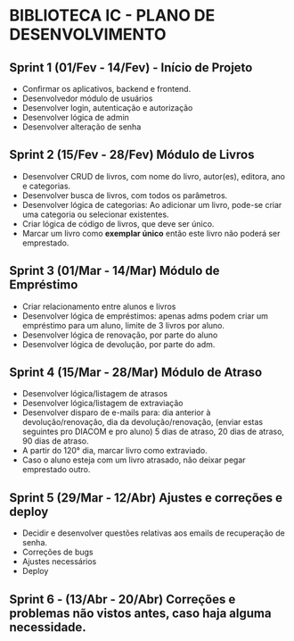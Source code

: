 # BIBLIOTECA IC - PLANO DE DESENVOLVIMENTO

## Sprint 1 (01/Fev - 14/Fev) - Início de Projeto
-  Confirmar os aplicativos, backend e frontend.
-  Desenvolvedor módulo de usuários
-  Desenvolver login, autenticação e autorização
-  Desenvolver lógica de admin
-  Desenvolver alteração de senha

## Sprint 2 (15/Fev - 28/Fev) Módulo de Livros
-  Desenvolver CRUD de livros, com nome do livro, autor(es), editora, ano e categorias.
-  Desenvolver busca de livros, com todos os parâmetros.
- Desenvolver lógica de categorias: Ao adicionar um livro, pode-se criar uma categoria ou selecionar existentes. 
- Criar lógica de código de livros, que deve ser único. 
- Marcar um livro como **exemplar único** então este livro não poderá ser emprestado.

## Sprint 3 (01/Mar - 14/Mar) Módulo de Empréstimo
- Criar relacionamento entre alunos e livros
- Desenvolver lógica de empréstimos: apenas adms podem criar um empréstimo para um aluno, limite de 3 livros por aluno.
- Desenvolver lógica de renovação, por parte do aluno
- Desenvolver lógica de devolução, por parte do adm.
## Sprint 4 (15/Mar - 28/Mar) Módulo de Atraso
- Desenvolver lógica/listagem de atrasos
- Desenvolver lógica/listagem de extraviação
- Desenvolver disparo de e-mails para: dia anterior à devolução/renovação, dia da devolução/renovação, (enviar estas seguintes pro DIACOM e pro aluno) 5 dias de atraso, 20 dias de atraso, 90 dias de atraso.
- A partir do 120° dia, marcar livro como extraviado.
- Caso o aluno esteja com um livro atrasado, não deixar pegar emprestado outro.
## Sprint 5 (29/Mar - 12/Abr) Ajustes e correções e deploy
- Decidir e desenvolver questões relativas aos emails de recuperação de senha.
- Correções de bugs
- Ajustes necessários
- Deploy
## Sprint 6 - (13/Abr - 20/Abr) Correções e problemas não vistos antes, caso haja alguma necessidade.
